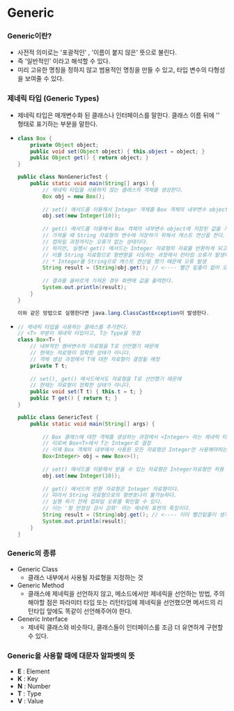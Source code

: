 # Generic



### Generic이란?

- 사전적 의미로는 '포괄적인' , '이름이 붙지 않은' 뜻으로 불린다.
- 즉 '일반적인' 이라고 해석할 수 있다.
- 미리 고유한 명칭을 정하지 않고 범용적인 명칭을 만들 수 있고, 타입 변수의 다형성을 보여줄 수 있다.



### 제네릭 타입 (Generic Types)

- 제네릭 타입은 매개변수화 된 클래스나 인터페이스를 말한다. 클래스 이름 뒤에 '<T>' 형태로 표기하는 부분을 말한다.

- ```java
  class Box {
      private Object object;
      public void set(Object object) { this.object = object; }
      public Object get() { return object; }
  }
  
  public class NonGenericTest {
      public static void main(String[] args) {
          // 제네릭 타입을 사용하지 않는 클래스의 객체를 생성한다.
          Box obj = new Box();
          
          // set() 메서드를 이용해서 Integer 객체를 Box 객체의 내부변수 object에 저장한다.
          obj.set(new Integer(10));
          
          // get() 메서드를 이용해서 Box 객체의 내부변수 object에 저장된 값을 가져오라고 한다.
          // 가져올 때 String 자료형의 변수에 저장하기 위해서 캐스트 연산을 한다.
          // 컴파일 과정까지는 오류가 없는 상태이다.
          // 하지만, 실행시 get() 메서드는 Integer 자료형의 자료를 반환하게 되고
          // 이를 String 자료형으로 형변환을 시도하는 과정에서 런타임 오류가 발생하게 된다.
          // * Integer를 String으로 캐스트 연산을 했기 때문에 오류 발생
          String result = (String)obj.get(); // <---- 빨간 밑줄이 없어 오류 확인 불가능
          
          // 결과를 올바르게 가져온 경우 화면에 값을 출력한다.
          System.out.println(result);
      }
  }
  
  이와 같은 방법으로 실행한다면 java.lang.ClassCastException이 발생한다.
  ```

- ```java
  // 제네릭 타입을 사용하는 클래스를 추가한다.
  // <T> 부분이 제네릭 타입이고, T는 Type을 뜻함
  class Box<T> {
      // 내부적인 멤버변수의 자료형을 T로 선언했기 때문에
      // 현재는 자료형이 정확한 상태가 아니다.
      // 객체 생성 과정에서 T에 대한 자료형이 결정될 예정
      private T t;
      
      // set(), get() 메서드에서도 자료형을 T로 선언했기 때문에
      // 현재는 자료형이 정확한 상태가 아니다.
      public void set(T t) { this.t = t; }
      public T get() { return t; }
  }
  
  public class GenericTest {
      public static void main(String[] args) {
          
          // Box 클래스에 대한 객체를 생성하는 과정에서 <Integer> 라는 제네릭 타입을 지정
          // 이로써 Box<T>에서 T는 Integer로 결정
          // 이제 Box 객체의 내부에서 사용된 모든 자료형은 Integer만 사용해야하는 상황
          Box<Integer> obj = new Box<>();
          
          // set() 메서드를 이용해서 받을 수 있는 자료형은 Integer자료형만 허용
          obj.set(new Integer(10));
          
          // get() 메서드의 반환 자료형은 Integer 자료형이다.
          // 따라서 String 자료형으로의 형변호나이 불가능하다.
          // 실행 하기 전에 컵파일 오류를 확인할 수 있다.
          // 이는 '형 안정성 검사 강화' 라는 제네릭 표현의 특징이다.
          String result = (String)obj.get(); // <---- 이미 빨간밑줄이 생겨 오류 확인가능
          System.out.println(result);
      }
  }
  ```



### Generic의 종류

- Generic Class
  - 클래스 내부에서 사용될 자료형을 지정하는 것
- Generic Method
  - 클래스에 제네릭을 선언하지 않고, 메소드에서만 제네릭을 선언하는 방법, 주의해야할 점은 파라미터 타입 또는 리턴타입에 제네릭을 선언했으면 메서드의 리턴타입 앞에도 똑같이 선언해주어야 한다.
- Generic Interface
  - 제네릭 클래스와 비슷하다, 클래스들이 인터페이스를 조금 더 유연하게 구현할 수 있다.



### Generic을 사용할 때에 대문자 알파벳의 뜻

- **E**  : Element
- **K** : Key
- **N** : Number
- **T** : Type
- **V** : Value

